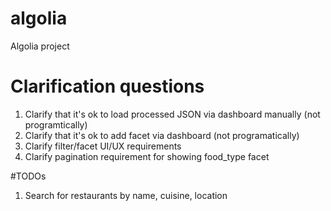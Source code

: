 # algolia
Algolia project

# Clarification questions
1. Clarify that it's ok to load processed JSON via dashboard manually (not programtically)
2. Clarify that it's ok to add facet via dashboard (not programatically)
3. Clarify filter/facet UI/UX requirements
4. Clarify pagination requirement for showing food_type facet

#TODOs
1. Search for restaurants by name, cuisine, location
